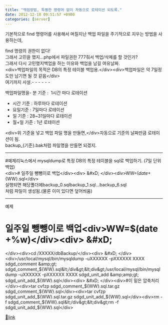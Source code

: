 ```yaml
---
title: "백업방법, 특별한 명령어 없이 자동으로 로테이션 되도록."
date: 2012-12-10 09:51:57 +0900
categories: [server]
---
```


기본적으로 find 명령어를 사용해서 며칠지난 백업 파일을 주기적으로 지우는 방법을 사용하는데,

find 명령의 권한이 없다!  
그래서 고민을 했지...php에서 파일권한 777줘서 백업/삭제를 할 것인가?  
그래서 다시 고민했지백업을 하는 이유와 백업을 남길 여유날짜.  
&lt;div&gt;백업파일의 목적은 DB의 특정 테이블 백업용.&lt;/div&gt;&lt;div&gt;백업파일은 약 7일정도만 남기면 될 것 같음&lt;/div&gt;  
여기까지 사설.- - - - - -

백업파일명을- 분 기준 :  1시간 마다 로테이션
- 시간 기준 : 하루마다 로테이션
- 요일기준 : 7일마다 로테이션
- 일 기준 : 28~31일마다 로테이션
- 월+일 기준 : 1년 로테이션

&lt;div&gt;위 기준을 넣고 백업 파일 명을 만들면,&lt;/div&gt;자동으로 기준의 날짜만큼 로테이션이 됨.  
backup_{기준}.bak처럼 파일명을 만들면 되겠지.  
- - - - - -

#예제리눅스에서 mysqldump로 특정 DB의 특정 테이블을 sql로 백업하기. (7일 단위 백업)  
&lt;div&gt;# 일주일 뺑뺑이로 백업&lt;/div&gt;&lt;div&gt;  &amp;#xD;
&lt;/div&gt;&lt;div&gt;WW=$(date +%w) ; 0~6의 요일값(0은 일요일)&lt;/div&gt;&lt;div&gt;mysqldump -u{계정} -p{비번} {DB명} {테이블명} &amp;amp;gt; {백업폴더}/backup_${WW}.sql&lt;/div&gt;  
실행되면 해당폴더에backup_0.sqlbackup_1.sql...backup_6.sql  
처럼 파일이 생성됨.(물론 이미 있다면 덮어씌움)  
- - - - - -

예제  
# 일주일 뺑뺑이로 백업&lt;div&gt;WW=$(date +%w)&lt;/div&gt;&lt;div&gt;  &amp;#xD;
&lt;/div&gt;&lt;div&gt;cd /XXXXX/dbBackup/&lt;/div&gt;&lt;div&gt;  &amp;#xD;
&lt;/div&gt;&lt;div&gt;/usr/local/mysql/bin/mysqldump -uXXXXXX -pXXXXXX XXXX sdgd_comment &amp;amp;gt; sdgd_comment_${WW}.sql&lt;/div&gt;&lt;div&gt;/usr/local/mysql/bin/mysqldump -uXXXXXX -pXXXXXX XXXX sdgd_unit_add &amp;amp;gt; sdgd_unit_add_${WW}.sql&lt;/div&gt;&lt;div&gt;  &amp;#xD;
&lt;/div&gt;&lt;div&gt;#이 밑은 압축처리&lt;/div&gt;&lt;div&gt;tar cvfzp sdgd_comment_${WW}.sql.tar.gz sdgd_comment_${WW}.sql&lt;/div&gt;&lt;div&gt;tar cvfzp sdgd_unit_add_${WW}.sql.tar.gz sdgd_unit_add_${WW}.sql&lt;/div&gt;&lt;div&gt;rm -f sdgd_comment_${WW}.sql&lt;/div&gt;&lt;div&gt;rm -f sdgd_unit_add_${WW}.sql&lt;/div&gt;  
  



[🔗link](http://www.mins01.com/mh/tech/read/809)
